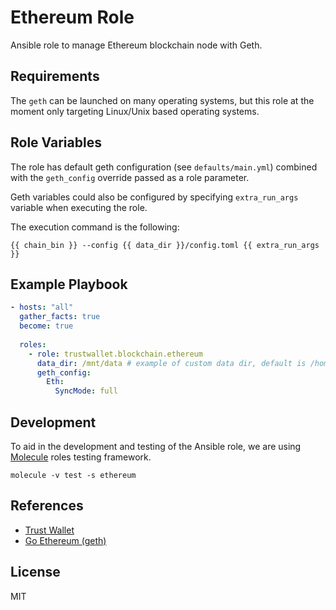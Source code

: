 # Ethereum Role

Ansible role to manage Ethereum blockchain node with Geth.

## Requirements

The `geth` can be launched on many operating systems, but this role at the moment only targeting Linux/Unix based operating systems.

## Role Variables

The role has default geth configuration (see `defaults/main.yml`) combined with the `geth_config` override passed as a role parameter.

Geth variables could also be configured by specifying `extra_run_args` variable
when executing the role.

The execution command is the following:

```shell
{{ chain_bin }} --config {{ data_dir }}/config.toml {{ extra_run_args }}
```

## Example Playbook

```yaml
- hosts: "all"
  gather_facts: true
  become: true
  
  roles:
    - role: trustwallet.blockchain.ethereum
      data_dir: /mnt/data # example of custom data dir, default is /home/geth/.ethereum
      geth_config:
        Eth:
          SyncMode: full
```

## Development

To aid in the development and testing of the Ansible role, we are 
using [Molecule](https://molecule.readthedocs.io/en/latest/index.html) roles testing framework.

```shell
molecule -v test -s ethereum
```

## References

* [Trust Wallet](https://trustwallet.com)
* [Go Ethereum (geth)](https://geth.ethereum.org/)

## License

MIT
